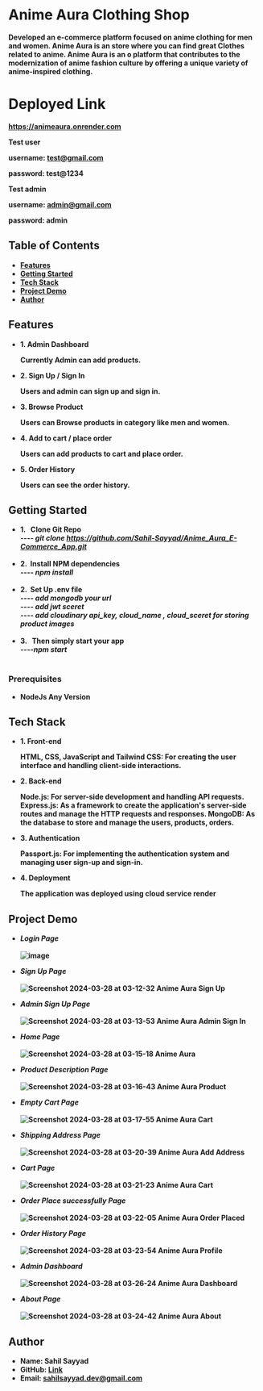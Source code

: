 # Anime Aura Clothing Shop
  
 <b> Developed an e-commerce platform focused on anime clothing for men and women. Anime Aura is an store where you can find great Clothes related to anime. Anime Aura is an o platform that contributes to the modernization of anime fashion culture by offering a unique variety of anime-inspired clothing. <b> 

# Deployed Link 
 <b>https://animeaura.onrender.com</b>
 
 <b>Test user</b>
     <p>username: test@gmail.com</p>
     <p>password: test@1234 </p>
 <b>Test admin</b>
     <p>username: admin@gmail.com</p>
     <p>password: admin </p>
## Table of Contents
-  <b> [Features](#features)</b>
-  <b> [Getting Started](#getting-started)</b>
-  <b> [Tech Stack](#Tech-Stack) </b>
-  <b> [Project Demo](#Project-Demo) </b>
-  <b> [Author](#Author)</b>

## Features
-  <b>1. Admin Dashboard</b>
     <p>Currently Admin can add products.</p>
-  <b>2. Sign Up / Sign In </b>
     <p>Users and admin can sign up and sign in.</p>
-  <b>3. Browse Product</b>
     <p>Users can Browse products in category like men and women.</p>
-  <b>4. Add to cart / place order</b>
     <p>Users can add products to cart and place order.</p>
-  <b>5. Order History</b>
     <p>Users can see the order history.</p>
## Getting Started
-  <b> 1. &nbsp; Clone Git Repo  </b>
    <br>----<i> git clone https://github.com/Sahil-Sayyad/Anime_Aura_E-Commerce_App.git</i><br><br>
-  <b> 2.  &nbsp;Install NPM dependencies </b>
   <br>----<i> npm install</i> <br><br>
-  <b> 2.  &nbsp;Set Up .env file  </b>
   <br>----<i> add mongodb your url</i>
   <br>----<i> add jwt sceret</i> 
   <br>----<i> add cloudinary api_key, cloud_name , cloud_sceret for storing product images</i> <br><br>
-  <b> 3. &nbsp; Then simply start your app </b>
   <br>----<i>npm start </i><br><br>


### Prerequisites
- <b>NodeJs Any Version</b>

## Tech Stack

-  <b> 1. Front-end </b>
    <p>HTML, CSS, JavaScript and Tailwind CSS: For creating the user interface and handling client-side interactions.</p>
- <b> 2. Back-end </b>
   <p>Node.js: For server-side development and handling API requests.
      Express.js: As a framework to create the application's server-side routes and manage the HTTP requests and responses.
      MongoDB: As the database to store and manage the  users, products, orders.</p>
-  <b> 3. Authentication </b>
    <p>Passport.js: For implementing the authentication system and managing user sign-up and sign-in.</p>
-  <b> 4. Deployment </b>
   <p>The application was deployed using cloud service render</p>

## Project Demo
 - <b> <i> Login Page  </i></b> <br><br>
![image](https://github.com/Sahil-Sayyad/Anime_Aura_E-Commerce_App/assets/96423459/a08b8add-6042-4022-846a-07410260269a)


-  <b> <i> Sign Up  Page  </i></b> <br><br>
![Screenshot 2024-03-28 at 03-12-32 Anime Aura Sign Up](https://github.com/Sahil-Sayyad/Anime_Aura_E-Commerce_App/assets/96423459/18b7bf5d-5282-4198-8b36-69033fcaeeed)

-  <b> <i> Admin Sign Up Page  </i></b> <br><br>
![Screenshot 2024-03-28 at 03-13-53 Anime Aura Admin Sign In](https://github.com/Sahil-Sayyad/Anime_Aura_E-Commerce_App/assets/96423459/2dead30f-f3fb-424d-9363-ce1919809f1d)

-  <b> <i>Home Page </i></b> <br><br>
![Screenshot 2024-03-28 at 03-15-18 Anime Aura](https://github.com/Sahil-Sayyad/Anime_Aura_E-Commerce_App/assets/96423459/acc3553f-8371-4b97-bb6c-dc9319d99c9a)


-  <b> <i> Product Description Page</i></b> <br><br>
![Screenshot 2024-03-28 at 03-16-43 Anime Aura Product](https://github.com/Sahil-Sayyad/Anime_Aura_E-Commerce_App/assets/96423459/fc07e0b5-86f2-4e63-b65f-a470a22c87c7)


-  <b> <i> Empty Cart Page  </i></b> <br><br>
![Screenshot 2024-03-28 at 03-17-55 Anime Aura Cart](https://github.com/Sahil-Sayyad/Anime_Aura_E-Commerce_App/assets/96423459/bc21635d-37e6-49a4-a1bd-3f4f412f1d67)

-  <b> <i> Shipping Address Page   </i></b> <br><br>
![Screenshot 2024-03-28 at 03-20-39 Anime Aura Add Address](https://github.com/Sahil-Sayyad/Anime_Aura_E-Commerce_App/assets/96423459/8b69cb7c-39ba-4d87-bf4e-c87db1bdf47f)

-  <b> <i> Cart Page  </i></b> <br><br>
![Screenshot 2024-03-28 at 03-21-23 Anime Aura Cart](https://github.com/Sahil-Sayyad/Anime_Aura_E-Commerce_App/assets/96423459/1638c432-301f-45f7-ae9b-a65516dd32f1)

-  <b> <i> Order Place successfully Page  </i></b> <br><br>
![Screenshot 2024-03-28 at 03-22-05 Anime Aura Order Placed](https://github.com/Sahil-Sayyad/Anime_Aura_E-Commerce_App/assets/96423459/01c2d391-9969-4bda-95d4-f3700620e4e7)

-  <b> <i> Order History Page  </i></b> <br><br>
![Screenshot 2024-03-28 at 03-23-54 Anime Aura Profile](https://github.com/Sahil-Sayyad/Anime_Aura_E-Commerce_App/assets/96423459/3b60765b-4a1f-46bd-b1ab-92a6b7052438)

-  <b> <i> Admin Dashboard  </i></b> <br><br>
![Screenshot 2024-03-28 at 03-26-24 Anime Aura Dashboard](https://github.com/Sahil-Sayyad/Anime_Aura_E-Commerce_App/assets/96423459/39879eaf-8468-4164-ba29-abe22ddb336b)

-  <b> <i> About Page  </i></b> <br><br>
![Screenshot 2024-03-28 at 03-24-42 Anime Aura About](https://github.com/Sahil-Sayyad/Anime_Aura_E-Commerce_App/assets/96423459/79e27863-c95c-42c1-b723-855e9d9029cf)


## Author


- Name: Sahil Sayyad
- GitHub:  <a href = "https://github.com/Sahil-Sayyad/Anime_Aura_E-Commerce_App"> <b>Link</b> </a>
- Email: sahilsayyad.dev@gmail.com
